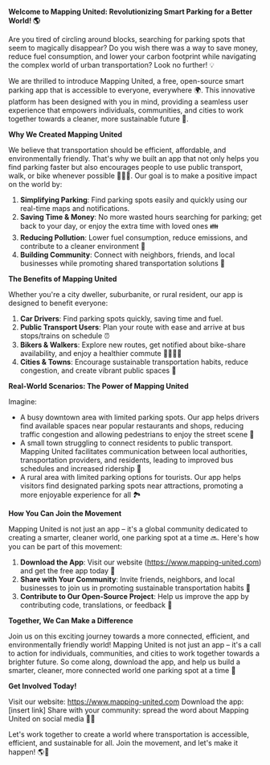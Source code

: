 **Welcome to Mapping United: Revolutionizing Smart Parking for a Better World! 🌎**

Are you tired of circling around blocks, searching for parking spots that seem to magically disappear? Do you wish there was a way to save money, reduce fuel consumption, and lower your carbon footprint while navigating the complex world of urban transportation? Look no further! 💡

We are thrilled to introduce Mapping United, a free, open-source smart parking app that is accessible to everyone, everywhere 🌍. This innovative platform has been designed with you in mind, providing a seamless user experience that empowers individuals, communities, and cities to work together towards a cleaner, more sustainable future 🌟.

**Why We Created Mapping United**

We believe that transportation should be efficient, affordable, and environmentally friendly. That's why we built an app that not only helps you find parking faster but also encourages people to use public transport, walk, or bike whenever possible 🚴‍♀️🚌. Our goal is to make a positive impact on the world by:

1. **Simplifying Parking**: Find parking spots easily and quickly using our real-time maps and notifications.
2. **Saving Time & Money**: No more wasted hours searching for parking; get back to your day, or enjoy the extra time with loved ones 👪
3. **Reducing Pollution**: Lower fuel consumption, reduce emissions, and contribute to a cleaner environment 🌿
4. **Building Community**: Connect with neighbors, friends, and local businesses while promoting shared transportation solutions 📱

**The Benefits of Mapping United**

Whether you're a city dweller, suburbanite, or rural resident, our app is designed to benefit everyone:

1. **Car Drivers**: Find parking spots quickly, saving time and fuel.
2. **Public Transport Users**: Plan your route with ease and arrive at bus stops/trains on schedule ⏰
3. **Bikers & Walkers**: Explore new routes, get notified about bike-share availability, and enjoy a healthier commute 🚴‍♂️🚶‍♀️
4. **Cities & Towns**: Encourage sustainable transportation habits, reduce congestion, and create vibrant public spaces 🌆

**Real-World Scenarios: The Power of Mapping United**

Imagine:

* A busy downtown area with limited parking spots. Our app helps drivers find available spaces near popular restaurants and shops, reducing traffic congestion and allowing pedestrians to enjoy the street scene 👥
* A small town struggling to connect residents to public transport. Mapping United facilitates communication between local authorities, transportation providers, and residents, leading to improved bus schedules and increased ridership 🚌
* A rural area with limited parking options for tourists. Our app helps visitors find designated parking spots near attractions, promoting a more enjoyable experience for all 🏞️

**How You Can Join the Movement**

Mapping United is not just an app – it's a global community dedicated to creating a smarter, cleaner world, one parking spot at a time 🔜. Here's how you can be part of this movement:

1. **Download the App**: Visit our website (https://www.mapping-united.com) and get the free app today 📱
2. **Share with Your Community**: Invite friends, neighbors, and local businesses to join us in promoting sustainable transportation habits 👫
3. **Contribute to Our Open-Source Project**: Help us improve the app by contributing code, translations, or feedback 🤝

**Together, We Can Make a Difference**

Join us on this exciting journey towards a more connected, efficient, and environmentally friendly world! Mapping United is not just an app – it's a call to action for individuals, communities, and cities to work together towards a brighter future. So come along, download the app, and help us build a smarter, cleaner, more connected world one parking spot at a time 🌟

**Get Involved Today!**

Visit our website: https://www.mapping-united.com
Download the app: [insert link]
Share with your community: spread the word about Mapping United on social media 📱👥

Let's work together to create a world where transportation is accessible, efficient, and sustainable for all. Join the movement, and let's make it happen! 🌎💪
